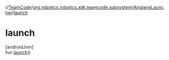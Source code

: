 //[TeamCode](../../../index.md)/[org.robotics.robotics.xdk.teamcode.subsystem](../index.md)/[AirplaneLauncher](index.md)/[launch](launch.md)

# launch

[androidJvm]\
fun [launch](launch.md)()
